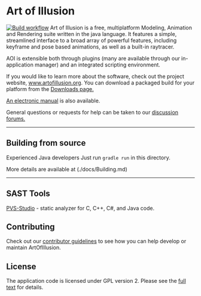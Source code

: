 # Art of Illusion

[![Build workflow](https://github.com/makiam/Tokonga/actions/workflows/gradle.yml/badge.svg?branch=main)](https://github.com/makiam/Tokonga/actions/workflows/gradle.yml)
Art of Illusion is a free, multiplatform Modeling, Animation and
Rendering suite written in the java language. It features a simple,
streamlined interface to a broad array of powerful features, including
keyframe and pose based animations, as well as a built-in raytracer.

AOI is extensible both through plugins (many are available through our
in-application manager) and an integrated scripting environment.

If you would like to learn more about the software, check out the
project website, www.artofillusion.org. You can download a packaged
build for your platform from the
[Downloads page.](http://www.artofillusion.org/downloads)

[An electronic manual](http://www.artofillusion.org/documentation)
is also available.

General questions or requests for help can be taken to our
[discussion forums.](https://www.sourceforge.net/p/aoi/discussion)

----------------

## Building from source

Experienced Java developers Just run `gradle run` in this directory.

More details are available at (./docs/Building.md)

----------------


## SAST Tools

[PVS-Studio](https://pvs-studio.com/pvs-studio/?utm_source=website&utm_medium=github&utm_campaign=open_source) - static analyzer for C, C++, C#, and Java code.

## Contributing

Check out our [contributor guidelines](./docs/Contributing.md) to see how you can help develop
or maintain ArtOfIllusion.

## License

The application code is licensed under GPL version 2. Please see the
[full text](./License.md) for details.
